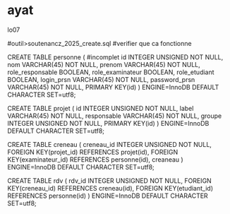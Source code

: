 # ayat
lo07

#outil>soutenancz_2025_create.sql
#verifier que ca fonctionne

CREATE TABLE personne ( #incomplet
  id INTEGER UNSIGNED NOT NULL,
  nom VARCHAR(45) NOT NULL,
  prenom VARCHAR(45) NOT NULL,
  role_responsable BOOLEAN,
  role_examinateur BOOLEAN,
  role_etudiant BOOLEAN,
  login_prsn VARCHAR(45) NOT NULL,
  password_prsn VARCHAR(45) NOT NULL,
  PRIMARY KEY(id)
)  ENGINE=InnoDB DEFAULT CHARACTER SET=utf8;

CREATE TABLE projet (
  id INTEGER UNSIGNED NOT NULL,
  label VARCHAR(45) NOT NULL,
  responsable VARCHAR(45) NOT NULL,
  groupe INTEGER UNSIGNED NOT NULL,
  PRIMARY KEY(id)
) ENGINE=InnoDB DEFAULT CHARACTER SET=utf8;

CREATE TABLE creneau (
  creneau_id INTEGER UNSIGNED NOT NULL,
  FOREIGN KEY(projet_id) REFERENCES projet(id),
  FOREIGN KEY(examinateur_id) REFERENCES personne(id),
  creaneau
) ENGINE=InnoDB DEFAULT CHARACTER SET=utf8;

CREATE TABLE rdv (
  rdv_id INTEGER UNSIGNED NOT NULL,
  FOREIGN KEY(creneau_id) REFERENCES creneau(id),
  FOREIGN KEY(etudiant_id) REFERENCES personne(id)
) ENGINE=InnoDB DEFAULT CHARACTER SET=utf8;



